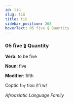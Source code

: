 ```yaml
---
id: tiü
slug: tiü
title: tiü
sidebar_position: 268
hoverText: 05 five § Quantity
---
```


### 05 five § Quantity

**Verb**: to be five

**Noun**: five

**Modifier**: fifth

Coptic ϯⲟⲩ tiou /tʼiːw/

*Afroasiatic Language Family*